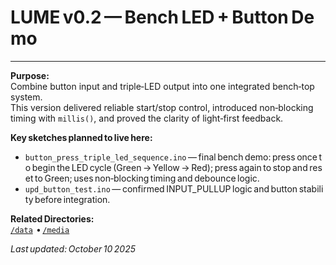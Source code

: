 # LUME v0.2 — Bench LED + Button Demo
---

**Purpose:**  
Combine button input and triple‑LED output into one integrated bench‑top system.  
This version delivered reliable start/stop control, introduced non‑blocking timing with `millis()`, and proved the clarity of light‑first feedback.

**Key sketches planned to live here:**
- `button_press_triple_led_sequence.ino` — final bench demo: press once to begin the LED cycle (Green → Yellow → Red); press again to stop and reset to Green; uses non‑blocking timing and debounce logic.
- `upd_button_test.ino` — confirmed INPUT_PULLUP logic and button stability before integration.
  
**Related Directories:**  
[`/data`](../../data)  • [`/media`](../../media) 

_Last updated: October 10 2025_
